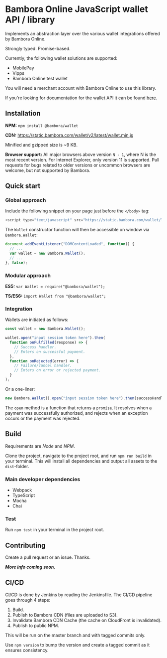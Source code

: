 # Bambora Online JavaScript wallet API / library

Implements an abstraction layer over the various wallet integrations offered by Bambora Online.

Strongly typed. Promise-based.

Currently, the following wallet solutions are supported:

- MobilePay
- Vipps
- Bambora Online test wallet

You will need a merchant account with Bambora Online to use this library.

If you're looking for documentation for the wallet API it can be found [here](https://developer.bambora.com/europe/checkout/api-reference/wallet).

## Installation

**NPM:** `npm install @bambora/wallet`

**CDN:** <https://static.bambora.com/wallet/v2/latest/wallet.min.js>

Minified and gzipped size is ~9 KB.

**Browser support:**
All major browsers above version `N - 1`, where N is the most recent version.
For Internet Explorer, only version 11 is supported.
Pull requests for bugs related to older versions or uncommon browsers are welcome, but not supported by Bambora.

## Quick start

### Global approach

Include the following snippet on your page just before the `</body>` tag:

```javascript
<script type="text/javascript" src="https://static.bambora.com/wallet/latest/wallet.min.js"></script>
```

The `Wallet` constructor function will then be accessible on window via `Bambora.Wallet`:

```javascript
document.addEventListener("DOMContentLoaded", function() {
  // ...
  var wallet = new Bambora.Wallet();
  // ...
}, false);
```

### Modular approach

**ES5:** `var Wallet = require("@bambora/wallet");`

**TS/ES6:** `import Wallet from "@bambora/wallet";`

### Integration

Wallets are initiated as follows:

```javascript
const wallet = new Bambora.Wallet();

wallet.open("input session token here").then(
  function onFulfilled(response) => {
    // Success handler.
    // Enters on successful payment.
  },
  function onRejected(error) => {
    // Failure/cancel handler.
    // Enters on error or rejected payment.
  }
);
```

Or a one-liner:

```javascript
new Bambora.Wallet().open("input session token here").then(successHandler, errorHandler);
```

The `open` method is a function that returns a `promise`.
It resolves when a payment was successfully authorized, and rejects when an exception occurs or the payment was rejected.

## Build

Requirements are _Node_ and _NPM_.

Clone the project, navigate to the project root, and run `npm run build` in your terminal.
This will install all dependencies and output all assets to the `dist`-folder.

### Main developer dependencies

- Webpack
- TypeScript
- Mocha
- Chai

### Test

Run `npm test` in your terminal in the project root.

## Contributing

Create a pull request or an issue. Thanks.

**_More info coming soon._**

## CI/CD

CI/CD is done by Jenkins by reading the Jenkinsfile. The CI/CD pipeline goes through 4 steps:

1. Build.
2. Publish to Bambora CDN (files are uploaded to S3).
3. Invalidate Bambora CDN Cache (the cache on CloudFront is invalidated).
4. Publish to public NPM.

This will be run on the master branch and with tagged commits only.

Use `npm version` to bump the version and create a tagged commit as it ensures consistency.
